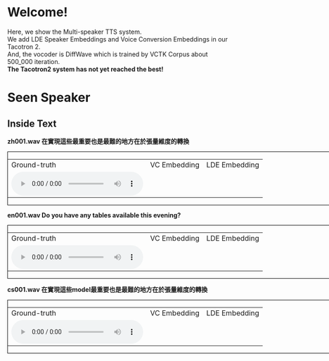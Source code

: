 # Welcome!

Here, we show the Multi-speaker TTS system.<br>
We add LDE Speaker Embeddings and Voice Conversion Embeddings in our Tacotron 2.<br>
And, the vocoder is DiffWave which is trained by VCTK Corpus about 500_000 iteration.
<br>
<b>The Tacotron2 system has not yet reached the best! </b>

# Seen Speaker
## Inside Text

<b>zh001.wav 在實現這些最重要也是最難的地方在於張量維度的轉換</b>
<div style="border:1px black solid;width:1002px;">
    <table>
        <tr>
            <td> Ground-truth</td>
            <td> VC Embedding</td>
            <td> LDE Embedding</td>
        </tr>
        <tr>
            <td>        
                <audio controls>
                    <source src="audio/zh/001.wav" type="audio/wav">
                </audio>
            </td>
        </tr>
    </table>
</div>

<b>en001.wav Do you have any tables available this evening?</b>
<div style="border:1px black solid;width:1002px;">
    <table>
        <tr>
            <td> Ground-truth</td>
            <td> VC Embedding</td>
            <td> LDE Embedding</td>
        </tr>
        <tr>
            <td>
                <audio controls>
                    <source src="audio/en/001.wav" type="audio/wav">
                </audio>
            </td>
        </tr>
    </table>
</div>

<b>cs001.wav 在實現這些model最重要也是最難的地方在於張量維度的轉換</b>
<div style="border:1px black solid;width:1002px;">
    <table>
        <tr>
            <td> Ground-truth</td>
            <td> VC Embedding</td>
            <td> LDE Embedding</td>
        </tr>
        <tr>
            <td>
                <audio controls>
                    <source src="audio/01.wav" type="audio/wav">
                </audio>
            </td>
        </tr>
    </table>
</div>
